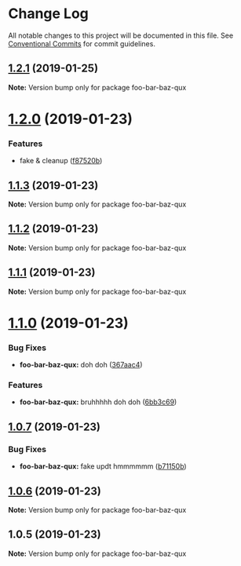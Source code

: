 # Change Log

All notable changes to this project will be documented in this file.
See [Conventional Commits](https://conventionalcommits.org) for commit guidelines.

## [1.2.1](https://github.com/tunnckoCore/monorepo/compare/foo-bar-baz-qux@1.2.0...foo-bar-baz-qux@1.2.1) (2019-01-25)

**Note:** Version bump only for package foo-bar-baz-qux





# [1.2.0](https://github.com/tunnckoCore/monorepo/compare/foo-bar-baz-qux@1.1.3...foo-bar-baz-qux@1.2.0) (2019-01-23)

### Features

- fake & cleanup ([f87520b](https://github.com/tunnckoCore/monorepo/commit/f87520b))

## [1.1.3](https://github.com/tunnckoCore/monorepo/compare/foo-bar-baz-qux@1.1.2...foo-bar-baz-qux@1.1.3) (2019-01-23)

**Note:** Version bump only for package foo-bar-baz-qux

## [1.1.2](https://github.com/tunnckoCore/monorepo/compare/foo-bar-baz-qux@1.1.1...foo-bar-baz-qux@1.1.2) (2019-01-23)

**Note:** Version bump only for package foo-bar-baz-qux

## [1.1.1](https://github.com/tunnckoCore/monorepo/compare/foo-bar-baz-qux@1.1.0...foo-bar-baz-qux@1.1.1) (2019-01-23)

**Note:** Version bump only for package foo-bar-baz-qux

# [1.1.0](https://github.com/tunnckoCore/monorepo/compare/foo-bar-baz-qux@1.0.7...foo-bar-baz-qux@1.1.0) (2019-01-23)

### Bug Fixes

- **foo-bar-baz-qux:** doh doh ([367aac4](https://github.com/tunnckoCore/monorepo/commit/367aac4))

### Features

- **foo-bar-baz-qux:** bruhhhhh doh doh ([6bb3c69](https://github.com/tunnckoCore/monorepo/commit/6bb3c69))

## [1.0.7](https://github.com/tunnckoCore/monorepo/compare/foo-bar-baz-qux@1.0.6...foo-bar-baz-qux@1.0.7) (2019-01-23)

### Bug Fixes

- **foo-bar-baz-qux:** fake updt hmmmmmm ([b71150b](https://github.com/tunnckoCore/monorepo/commit/b71150b))

## [1.0.6](https://github.com/tunnckoCore/monorepo/compare/foo-bar-baz-qux@1.0.5...foo-bar-baz-qux@1.0.6) (2019-01-23)

**Note:** Version bump only for package foo-bar-baz-qux

## 1.0.5 (2019-01-23)

**Note:** Version bump only for package foo-bar-baz-qux
